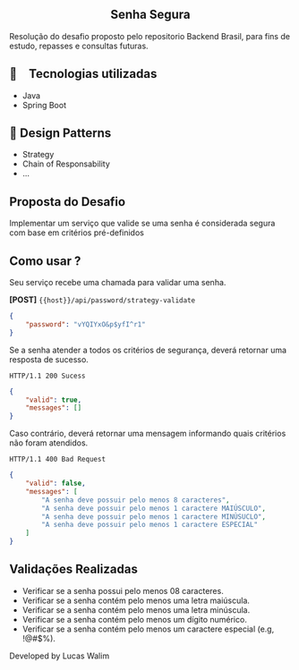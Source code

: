 <h2 align="center">
  Senha Segura
</h2>

Resolução do desafio proposto pelo repositorio Backend Brasil, para fins de estudo, repasses e consultas futuras.

## :rocket: Tecnologias utilizadas
* Java
* Spring Boot

## 🧩 Design Patterns
* Strategy
* Chain of Responsability
* ...

## Proposta do Desafio

Implementar um serviço que valide se uma senha é considerada segura com base em critérios pré-definidos

## Como usar ?

Seu serviço recebe uma chamada para validar uma senha.

**[POST]** `{{host}}/api/password/strategy-validate`

```json
{
    "password": "vYQIYxO&p$yfI^r1"
}
```

Se a senha atender a todos os critérios de segurança, deverá retornar uma resposta de sucesso.

```
HTTP/1.1 200 Sucess
```
```json
{
    "valid": true,
    "messages": []
}
```

Caso contrário, deverá retornar uma mensagem informando quais critérios não foram atendidos.
```
HTTP/1.1 400 Bad Request
```

```json
{
    "valid": false,
    "messages": [
        "A senha deve possuir pelo menos 8 caracteres",
        "A senha deve possuir pelo menos 1 caractere MAIÚSCULO",
        "A senha deve possuir pelo menos 1 caractere MINÙSUCLO",
        "A senha deve possuir pelo menos 1 caractere ESPECIAL"
    ]
}
```

## Validações Realizadas

- Verificar se a senha possui pelo menos 08 caracteres.
- Verificar se a senha contém pelo menos uma letra maiúscula.
- Verificar se a senha contém pelo menos uma letra minúscula.
- Verificar se a senha contém pelo menos um dígito numérico.
- Verificar se a senha contém pelo menos um caractere especial (e.g, !@#$%).





Developed by Lucas Walim
